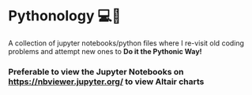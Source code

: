 # Pythonology 💻🐍
A collection of jupyter notebooks/python files where I re-visit old coding problems and attempt new ones to **Do it the Pythonic Way!** 


### Preferable to view the Jupyter Notebooks on https://nbviewer.jupyter.org/ to view Altair charts
